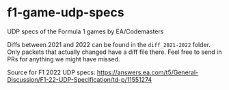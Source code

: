 # f1-game-udp-specs

UDP specs of the Formula 1 games by EA/Codemasters

Diffs between 2021 and 2022 can be found in the `diff_2021-2022` folder. Only packets that actually changed have a diff file there. Feel free to send in PRs for anything we might have missed.

Source for F1 2022 UDP specs: https://answers.ea.com/t5/General-Discussion/F1-22-UDP-Specification/td-p/11551274
